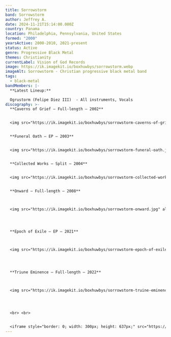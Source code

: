 ```yaml
---
title: Sorrowstorm
band: Sorrowstorm
author: Jeffrey A.
date: 2024-11-21T15:14:00.000Z
country: Panama
location: Philadelphia, Pennsylvania, United States
formed: "2000"
yearsActive: 2000-2010, 2021-present
status: Active
genre: Progressive Black Metal
themes: Christianity
currentLabel: Vision of God Records
image: https://ik.imagekit.io/boxhuwbys/sorrowstorm.webp
imageAlt: Sorrowstorm - Christian progressive black metal band
tags:
  - black-metal
bandMembers: |-
  **Latest Lineup:**

  Ogrustorm (Felipe Diez III)  - All instruments, Vocals
discography: >-
  **Caverns of Grief – Full-length – 2002**


  <img src="https://ik.imagekit.io/boxhuwbys/sorrowstorm-caverns-of-grief.jpg" alt="Sorrowstorm - Caverns of Grief – Full-length cover" style="width:300px; height:auto;">


  **Funeral Oath – EP – 2003**


  <img src="https://ik.imagekit.io/boxhuwbys/sorrowstorm-funeral-oath.jpg" alt="Sorrowstorm - Funeral Oath - EP cover" style="width:300px; height:auto;">


  **Collected Works – Split – 2004**


  <img src="https://ik.imagekit.io/boxhuwbys/sorrowstorm-collected-works.jpg" alt="Sorrowstorm - Collected Works cover" style="width:300px; height:auto;">


  **Onward – Full-length – 2008**



  <img src="https://ik.imagekit.io/boxhuwbys/sorrowstorm-onward.jpg" alt="Sorrowstorm - Onward – Full-length cover" style="width:300px; height:auto;">




  **Epoch of Exile – EP – 2021**



  <img src="https://ik.imagekit.io/boxhuwbys/sorrowstorm-epoch-of-exile.jpg" alt="Sorrowstorm - Epoch of Exile – EP cover" style="width:300px; height:auto;">




  **Triune Eminence – Full-length – 2022**



  <img src="https://ik.imagekit.io/boxhuwbys/sorrowstorm-truine-eminence.jpg" alt="Sorrowstorm - Triune Eminence – Full-length cover" style="width:300px; height:auto;">




  <br> <br>


  <iframe style="border: 0; width: 300px; height: 637px;" src="https://bandcamp.com/EmbeddedPlayer/album=134617033/size=large/bgcol=333333/linkcol=0f91ff/transparent=true/" seamless><a href="https://visionofgodrecords.bandcamp.com/album/triune-eminence">Triune Eminence by Sorrowstorm</a></iframe>
---
```

